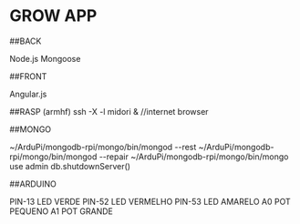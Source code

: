 # GROW APP

##BACK

Node.js
Mongoose

##FRONT

Angular.js

##RASP (armhf)
ssh -X <ip address of Rpi> -l <username on Rpi>
midori & //internet browser

##MONGO

~/ArduPi/mongodb-rpi/mongo/bin/mongod --rest
~/ArduPi/mongodb-rpi/mongo/bin/mongod --repair
~/ArduPi/mongodb-rpi/mongo/bin/mongo
use admin
db.shutdownServer()

##ARDUINO

PIN-13  LED VERDE
PIN-52  LED VERMELHO
PIN-53  LED AMARELO
A0      POT PEQUENO
A1      POT GRANDE